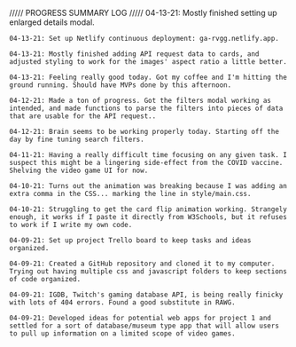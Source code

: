 ///// PROGRESS SUMMARY LOG /////
    04-13-21: Mostly finished setting up enlarged details modal.

    04-13-21: Set up Netlify continuous deployment: ga-rvgg.netlify.app.

    04-13-21: Mostly finished adding API request data to cards, and adjusted styling to work for the images' aspect ratio a little better.

    04-13-21: Feeling really good today. Got my coffee and I'm hitting the ground running. Should have MVPs done by this afternoon.

    04-12-21: Made a ton of progress. Got the filters modal working as intended, and made functions to parse the filters into pieces of data that are usable for the API request..

    04-12-21: Brain seems to be working properly today. Starting off the day by fine tuning search filters.

    04-11-21: Having a really difficult time focusing on any given task. I suspect this might be a lingering side-effect from the COVID vaccine. Shelving the video game UI for now.

    04-10-21: Turns out the animation was breaking because I was adding an extra comma in the CSS... marking the line in style/main.css.

    04-10-21: Struggling to get the card flip animation working. Strangely enough, it works if I paste it directly from W3Schools, but it refuses to work if I write my own code.

    04-09-21: Set up project Trello board to keep tasks and ideas organized.

    04-09-21: Created a GitHub repository and cloned it to my computer. Trying out having multiple css and javascript folders to keep sections of code organized.

    04-09-21: IGDB, Twitch's gaming database API, is being really finicky with lots of 404 errors. Found a good substitute in RAWG.

    04-09-21: Developed ideas for potential web apps for project 1 and settled for a sort of database/museum type app that will allow users to pull up information on a limited scope of video games.

